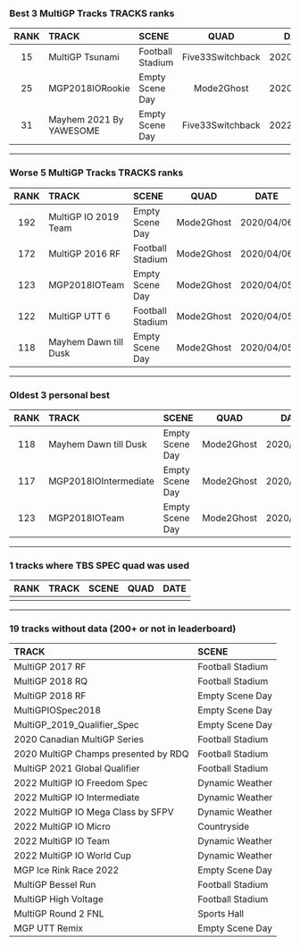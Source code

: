 ### Best 3 MultiGP Tracks TRACKS ranks
|RANK|TRACK|SCENE|QUAD|DATE|
|:---:|:---|:---|:---:|:---:|
|15|MultiGP Tsunami|Football Stadium|Five33Switchback|2020/04/11|
|25|MGP2018IORookie|Empty Scene Day|Mode2Ghost|2020/04/06|
|31|Mayhem 2021 By YAWESOME|Empty Scene Day|Five33Switchback|2022/04/12|
---
### Worse 5 MultiGP Tracks TRACKS ranks
|RANK|TRACK|SCENE|QUAD|DATE|
|:---:|:---|:---|:---:|:---:|
|192|MultiGP IO 2019 Team|Empty Scene Day|Mode2Ghost|2020/04/06|
|172|MultiGP 2016 RF|Football Stadium|Mode2Ghost|2020/04/06|
|123|MGP2018IOTeam|Empty Scene Day|Mode2Ghost|2020/04/05|
|122|MultiGP UTT 6|Football Stadium|Mode2Ghost|2020/04/05|
|118|Mayhem Dawn till Dusk|Empty Scene Day|Mode2Ghost|2020/04/05|
---
### Oldest 3 personal best
|RANK|TRACK|SCENE|QUAD|DATE|
|:---:|:---|:---|:---:|:---:|
|118|Mayhem Dawn till Dusk|Empty Scene Day|Mode2Ghost|2020/04/05|
|117|MGP2018IOIntermediate|Empty Scene Day|Mode2Ghost|2020/04/05|
|123|MGP2018IOTeam|Empty Scene Day|Mode2Ghost|2020/04/05|
---
### 1 tracks where TBS SPEC quad was used
|RANK|TRACK|SCENE|QUAD|DATE|
|:---:|:---|:---|:---:|:---:|
||||||
---
### 19 tracks without data (200+ or not in leaderboard)
|TRACK|SCENE|
|:---|:---|
|MultiGP 2017 RF|Football Stadium|
|MultiGP 2018 RQ|Football Stadium|
|MultiGP 2018 RF|Empty Scene Day|
|MultiGPIOSpec2018|Empty Scene Day|
|MultiGP_2019_Qualifier_Spec|Empty Scene Day|
|2020 Canadian MultiGP Series|Football Stadium|
|2020 MultiGP Champs presented by RDQ|Football Stadium|
|MultiGP 2021 Global Qualifier|Football Stadium|
|2022 MultiGP IO Freedom Spec|Dynamic Weather|
|2022 MultiGP IO Intermediate|Dynamic Weather|
|2022 MultiGP IO Mega Class by SFPV|Dynamic Weather|
|2022 MultiGP IO Micro|Countryside|
|2022 MultiGP IO Team|Dynamic Weather|
|2022 MultiGP IO World Cup|Dynamic Weather|
|MGP Ice Rink Race 2022|Empty Scene Day|
|MultiGP Bessel Run|Football Stadium|
|MultiGP High Voltage|Football Stadium|
|MultiGP Round 2 FNL|Sports Hall|
|MGP UTT Remix|Empty Scene Day|
